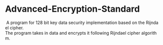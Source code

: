 ﻿# Advanced-Encryption-Standard
 A program for 128 bit key data security implementation based on the Rijndael cipher.  The program takes in data and encrypts it following Rijndael cipher algorithm.
